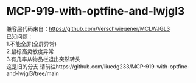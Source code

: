 # MCP-919-with-optfine-and-lwjgl3
兼容层代码来自：https://github.com/Verschwiegener/MCLWJGL3  
已知问题：  
1.不能全屏(全屏异常)  
2.鼠标高灵敏度异常    
3.有几率从物品栏退出突然转头  
这是旧的分支 请前往https://github.com/liuedg233/MCP-919-with-optfine-and-lwjgl3/tree/main  

